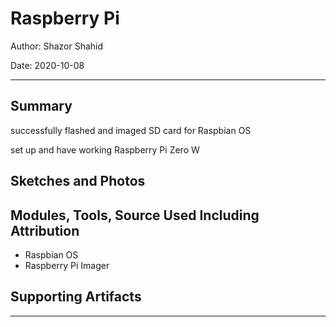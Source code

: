 # Raspberry Pi

Author: Shazor Shahid

Date: 2020-10-08

-----

## Summary

successfully flashed and imaged SD card for Raspbian OS

set up and have working Raspberry Pi Zero W

## Sketches and Photos

## Modules, Tools, Source Used Including Attribution

- Raspbian OS
- Raspberry Pi Imager

## Supporting Artifacts

-----
